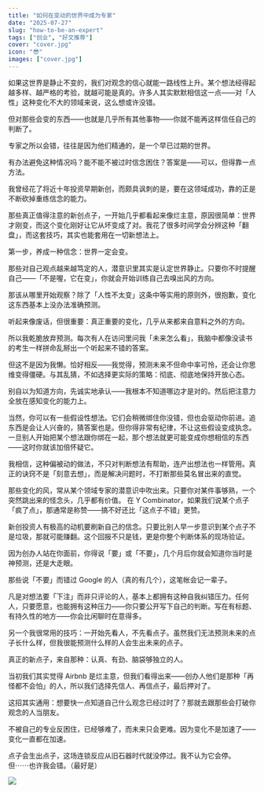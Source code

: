 ```yaml
---
title: "如何在变动的世界中成为专家"
date: "2025-07-27"
slug: "how-to-be-an-expert"
tags: ["创业", "好文推荐"]
cover: "cover.jpg"
icon: "😎"
images: ["cover.jpg"]
---
```

如果这世界是静止不变的，我们对观念的信心就能一路线性上升。某个想法经得起越多样、越严格的考验，就越可能是真的。许多人其实默默相信这一点——对「人性」这种变化不大的领域来说，这么想或许没错。



但对那些会变的东西——也就是几乎所有其他事物——你就不能再这样信任自己的判断了。



专家之所以会错，往往是因为他们精通的，是一个早已过期的世界。



有办法避免这种情况吗？能不能不被过时信念困住？答案是——可以，但得靠一点方法。



我曾经花了将近十年投资早期新创，而颇具讽刺的是，要在这领域成功，靠的正是不断砍掉重练信念的能力。



那些真正值得注意的新创点子，一开始几乎都看起来像烂主意，原因很简单：世界才刚变，而这个变化刚好让它从坏变成了对。我花了很多时间学会分辨这种「翻盘」，而这套技巧，其实也能套用在一切新想法上。



第一步，养成一种信念：世界一定会变。



那些对自己观点越来越笃定的人，潜意识里其实是认定世界静止。只要你不时提醒自己——「不是喔，它在变」，你就会开始训练自己去嗅出风的方向。



那该从哪里开始观察？除了「人性不太变」这条中等实用的原则外，很抱歉，变化这东西基本上没办法准确预测。



听起来像废话，但很重要：真正重要的变化，几乎从来都来自意料之外的方向。



所以我乾脆放弃预测。每次有人在访问里问我「未来怎么看」，我脑中都像没读书的考生一样拼命乱掰出一个听起来不错的答案。



但这不是因为我懒。恰好相反——我觉得，预测未来不但命中率可怜，还会让你思维变得僵硬。与其乱猜，不如选择更实际的策略：彻底、彻底地保持开放心态。



别自以为知道方向，先诚实地承认——我根本不知道哪边才是对的。然后把注意力全放在感知变化的能力上。



当然，你可以有一些假设性想法。它们会稍微绑住你没错，但也会驱动你前进。追东西是会让人兴奋的，猜答案也是。但你得非常有纪律，不让这些假设变成执念。
一旦别人开始把某个想法跟你绑在一起，那个想法就更可能变成你想相信的东西——这时你就该加倍怀疑它。



我相信，这种偏被动的做法，不只对判断想法有帮助，连产出想法也一样管用。真正的诀窍不是「刻意去想」，而是解决问题时，不打断那些莫名冒出来的直觉。



那些变化的风，常从某个领域专家的潜意识中吹出来。只要你对某件事够熟，一个突然跳出来的怪念头，几乎都有价值。
在 Y Combinator，如果我们说某个点子「疯了点」，那通常是称赞——搞不好还比「这点子不错」更赞。



新创投资人有极高的动机要刷新自己的信念。只要比别人早一步意识到某个点子不是垃圾，那就可能赚翻。这个回报不只是钱，更是你整个判断体系的现场验证。



因为创办人站在你面前，你得说「要」或「不要」，几个月后你就会知道你当时是神预测，还是大走眼。



那些说「不要」而错过 Google 的人（真的有几个），这笔帐会记一辈子。



凡是对想法要「下注」而非只评论的人，基本上都拥有这种自我纠错压力。任何人，只要愿意，也能拥有这种压力——你只要公开写下自己的判断。写在有标题、有持久性的地方——你会比闲聊时在意得多。



另一个我很常用的技巧：一开始先看人，不先看点子。虽然我们无法预测未来的点子长什么样，但我很能预测什么样的人会生出未来的点子。



真正的新点子，来自那种：认真、有劲、脑袋够独立的人。



当初我们其实觉得 Airbnb 是烂主意，但我们看得出来——创办人他们是那种「再怪都不会怕」的人，所以我们选择先信人、再信点子，最后押对了。



这招其实通用：想要快一点知道自己什么观念已经过时了？那就去跟那些会打破你观念的人当朋友。



不被自己的专业反困住，已经够难了，而未来只会更难。因为变化不是加速了——变化一直都在加速。



点子会生出点子，这场连锁反应从旧石器时代就没停过。我不认为它会停。
但⋯⋯也许我会错。（最好是）




![](https://prod-files-secure.s3.us-west-2.amazonaws.com/112d0858-5090-4d34-a606-b75eb8d65fd2/46476355-9cf3-4e99-9b7a-3531bc426380/1000202064.png?X-Amz-Algorithm=AWS4-HMAC-SHA256&X-Amz-Content-Sha256=UNSIGNED-PAYLOAD&X-Amz-Credential=ASIAZI2LB466XXI7A2DX%2F20250915%2Fus-west-2%2Fs3%2Faws4_request&X-Amz-Date=20250915T081816Z&X-Amz-Expires=3600&X-Amz-Security-Token=IQoJb3JpZ2luX2VjEPj%2F%2F%2F%2F%2F%2F%2F%2F%2F%2FwEaCXVzLXdlc3QtMiJGMEQCICf6%2BQEetGFhjKKbNzXiF%2FmEBDXHnhNANF%2BfnQa0b4UaAiBD0vgMj4%2BjydCKl70AqUaivpQfoJNbaM2Q%2Bs3Rf2ygoyr%2FAwhxEAAaDDYzNzQyMzE4MzgwNSIMbLp320HAR0Q4sPtkKtwDSrCrIWCf2fXTRPxJO6vAzXtPr%2B9kpMjaabsSNTSKuZiLBPXkw6R2pgoTxr5s7y2p2nbNE9%2ByOpNmHufiRBFeA5j1466UmKOhfbUtskhzJqjpk1y0t2MHOCCVPsUU0GyYrb%2FBkakiHbPIJFcATBwtJ2kLpuRoucm5%2BHlcv1GUVd6OCBA7XJ5AkxGfb2ljcwQfQitbWaQ33uScqVKVOOO0J7Rd1fgBpy%2FiTzA%2FinUL39Lm5DB2G0Gy%2FuQqGznZpB%2FT5eeBgRKL%2FbcKigEo1VSgGAdiHGX7w4b9RmYiFxTOT%2B2G0LVmzXB%2BMXQ1CMPDlM1jE%2Fdp1D7YA90BgeCMxsopn6xvQKOuV7mo2QNsP9tp%2FUk9HHpMF%2B9lF1TL4%2FoTMQRQbxNF4OmFabOg8mx4pHFWxkMp7dWMtAccQhhOUedl4dWyKZisal%2FEFjqfExqVL8N0iMLmEY5JyXxxyTpkGIgrIi9tiuzH3Uxgc8cGWwmboGiNCFCM70iul%2BmlkU6%2BP5wjQn2PU9FjaC9iCTaaJwAKnscntGLOuKxAa%2FClhn1bcWlmugi2nhfN2K34KihEHZoawfPL9B6L0Ma8ujJd%2BsPpSPlRuKf2zKY7HfLDVOlfreHDhis%2FZdhkmiIDNJMwrJSfxgY6pgEGNh%2B80YNfWa91jezxaRQ14Yv9No2AXnU9CYETTZ3QZrLio7yAbhscBImkCJ4lric6%2B9xO1COJ7xNqi8QAxbSsKLcZ5%2BKGHpLoXrHjXkAwi60ue4hzDdRJpG7fazrMK%2ByduLWaDtLlA2iCXj1RNNSrZR5fQOpKiSx4VmTObss4nqOS5ZJUX77iSVUypwZTjI7qApOTC44lbqvBCs648wUcgHFzzqvm&X-Amz-Signature=4e71da632cd657e70de451ff8f6602fdfa06fe66419ca61224feec51049591c6&X-Amz-SignedHeaders=host&x-amz-checksum-mode=ENABLED&x-id=GetObject)

